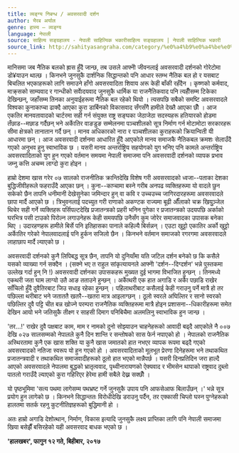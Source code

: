 ```yaml
---
title: व्यङ्ग्य निबन्ध / अवसरवादी दर्शन
author: भैरब अर्याल
genre: हास्य – व्यङ्ग्य
language: नेपाली
source: साहित्य सङ्ग्रहालय - नेपाली साहित्यिक भकारीसाहित्य सङ्ग्रहालय | नेपाली साहित्यिक भकारी
source_link: http://sahityasangraha.com/category/%e0%a4%b9%e0%a4%be%e0%a4%b8%e0%a5%8d%e0%a4%af-%e0%a4%b5%e0%a5%8d%e0%a4%af%e0%a4%99%e0%a5%8d%e0%a4%97%e0%a5%8d%e0%a4%af/
---
```


मानिसमा जब नैतिक बलको ह्रास हुँदै जान्छ, तब उसले आफ्नोे जीवनलाई अवसरवादी दर्शनको गोरेटोमा डो¥याउन थाल्छ । किनभने जुनसुकै दार्शनिक सिद्धान्तको पनि आधार स्तम्भ नैतिक बल हो र यसबाट बिचलित भएकाहरूको लागि समाउने हाँगो अवसरवादिता शिवाय अरू केही बाँकी रहँदैन । कृष्णको कर्मवाद, माक्र्सको साम्यवाद र गान्धीको सर्वाेदयवाद जुनसुकै धार्मिक या राजनैतिकवाद पनि त्यहीँसम्म टिकेका देखिन्छन्, जहाँसम्म तिनका अनुयाईहरूमा नैतिक बल रहेको थियो । त्यसपछि सबैको समष्टि अवसरवादले विश्वका कुनाकाप्चा ढाक्दै आएका कुरा डार्बिनको विकासवाद सँगसँगै हामीले देख्तै आएका छौँ । आज एकतिर मानवतावादको चार्टरमा सही गर्न संयुक्त राष्ट्र सङ्घका जेठाजेठा सदस्यहरू हतियारको होडमा तँछाड--मछाड गर्दैछन् भने अर्काेतिर वाङडुङ सम्मेलनमा पञ्चशीलको सूत्र निर्माण गर्न मोटामोटा सरकारहरू सीमा क्षेत्रको तानातान गर्दै छन् । मानव अधिकारको नारा र पञ्चशीलका कुराहरूको क्रियान्विती यी आधारमा छन् । आज अवसरवादी दर्शनमा आधारित हुँदै आएकोले मानव समाजकै नैतिकबल क्रमशः सेलाउँदै गएको अनुभव हुनु स्वाभाविक छ । यसरी मानव अन्तर्राष्ट्रिय सहयोगको युग भनिए पनि कामले अन्तर्राष्ट्रिय अवसरवादिताको युग हुन गएको वर्तमान समयमा नेपाली समाजमा पनि अवसरवादी दर्शनको व्यापक प्रभाव जम्नु कत्ति अचम्म लाग्दो कुरा होइन ।

हाम्रो देशमा खास गरेर ०७ सालको राजनीतिक क्रान्तिदेखि विशेष गरी अवसरवादको ध्वजा--पताका देशका बुद्धिजीवीहरूले फहराउँदै आएका छन् । कुना--काप्चामा बस्ने गरीब अनपढ व्यक्तिहरूमा यो वादले छुन सकेको छैन तापनि धनीमानी देखेसुनेका जमिन्दार हुन् वा कवि र उच्चउच्च जागिरदारहरूमा अवसरवादले छापा मार्दै आएको छ । त्रिभुवनलाई पदच्युत गरी राणाको अकण्टक राज्यमा बूढी औँलाको चक्र खियुुञ्जेल थिचेर सही गर्ने व्यक्तिहरू पर्सिपल्टदेखि प्रजातन्त्रको प्रहरी भनिन पुगेका र प्रजातन्त्रको उदयपछि अर्काको घरभित्र पसी टाउको पिरोल्न लगाउनेहरू केही समयपछि उनैसँग कुम जोरेर समाजवादका उपासक बनेका थिए । उदारहणहरू हामीले बिर्से पनि इतिहासका पानाले कहिल्यै बिर्सन्नन् । एउटा खुट्टो एकातिर अर्को खुट्टो अर्काेतिर गरेको नेपालवादलाई पनि हुर्कन सजिलो छैन । किनभने वर्तमान समाजको रगरगमा अवसरवादले लाहाछाप मार्दै ल्याएको छ ।

अवसरवादी दर्शनको कुनै लिपिबद्ध सूत्र छैन, तापनि यो दुनियाँमा यति जटिल दर्शन बनेको छ कि कसैले यसको व्याख्या गर्न सक्दैन । (सक्ने भए त राहुल सांकृत्यायनले आफ्नोे 'दर्शन--दिग्दर्शन' भन्ने पुस्तकमा उल्लेख गर्दा हुन् नि !) अवसरवादी दर्शनका उपासकहरू मुख्यत दुई भागमा विभाजित हुन्छन् । तिनमध्ये एकथरी जता घाम लाग्यो उतै आङ तताउने हुन्छन् । अर्काेथरी एक हात अगाडि र अर्काे पछाडि राखेर साँचिलो हुँदै दुवैतिरबाट जिउ सधाइ रहेका हुन्छन् । पहिलाथरीबाट कसैलाई केही गराउनु पर्ने मात्रै हो तर पछिल्ला थरीबाट भने जताततै खतरै--खतरा मात्र आइलाग्छन् । ठूलो स्वरले अघिल्तिर र सानो स्वरको पछिल्तिर दुवै पट्टि चीत बन्न खोज्ने परम्परा राजनैतिक व्यक्तिहरूमा मात्रै होइन प्रशासना--धिकारीहरूमा समेत देखिन आयो भने जतिसुकै तीक्ष्ण र साहसी दिमाग पनिबिचैमा अलमलिनु स्वाभाविक हुन जान्छ ।

'तर...!' राखेर दुवै पक्षबाट काम, माम र नामको दुनो सोझ्याउन चाहनेहरूको आवादी बढ्दै आएकोले नै ००७ देखि ०२७ सालसम्मको नेपालले कुनै दिन शान्ति र सन्तोषको सास फेर्न नपाएको हो । नेपालको राजनैतिक अस्थिरतामा कुनै एक खास शक्ति या कुनै खास जमातको हात नभएर व्यापक रूपमा बढ्दै गएको अवसरवादको नतिजा स्वरूप यो हुन गएको हो । अवसरवादिताको मूलभूत प्रेरणा दिनेहरूमा भने तथाकथित प्रजातन्त्रवादी र तथाकथित समाजवादीहरूको ठूलो हात भएको मान्नैपर्छ । यसरी दिनप्रतिदिन जरा हाल्दै आएको अवसरवादले नेपालमा बुद्धको भ्रातृत्ववाद, पृथ्वीनारायणको ऐक्यवाद र भीमसेन थापाको राष्ट्रवाद दुब्लो पातलो गराउँदै ल्याएको कुरा गहिरिएर हेरेमा हामी सबैले देख्न सक्छौँ ।

यो पृष्ठभूमिमा 'सत्य पथमा लागेसम्म पथभ्रष्ट गर्ने जुनसुकै उपाय पनि आफसेआफ बिलाउँछन् ।' भन्ने सूत्र प्रयोग हुन लागेको छ । किनभने सिद्धान्ततः विरोधीदेखि डराउनु पर्दैन, तर एक्कासी चिप्लो घस्न पुग्नेहरूको हालतमा सतर्क रहनु कुटनीतिज्ञहरूको बुद्धिमानी हो ।

अतः हाम्रो अगाडि देशोत्थान, निर्माण, विकास इत्यादि जुनसुकै लक्ष्य प्राप्तिका लागि पनि नेपाली समाजमा खिया बसेझैँ बसिरहेको यही अवसरवाद बाधक भएको छ ।

**'हालखबर', फागुन १२ गते, बिहीबार, २०१७**
